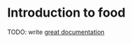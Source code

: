 # Introduction to food

TODO: write [great documentation](http://jacobian.org/writing/what-to-write/)
